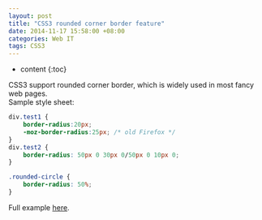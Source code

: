 ```yaml
---
layout: post
title: "CSS3 rounded corner border feature"
date: 2014-11-17 15:58:00 +08:00
categories: Web IT
tags: CSS3
---
```


* content
{:toc}


CSS3 support rounded corner border, which is widely used in most fancy web pages.  
Sample style sheet:  
```css
div.test1 {
    border-radius:20px;
    -moz-border-radius:25px; /* old Firefox */
}
div.test2 {
    border-radius: 50px 0 30px 0/50px 0 10px 0;
}

.rounded-circle {
    border-radius: 50%;
}
```

Full example [here](https://eastmanjian.cn/js_demo/tiy.jsp?sample=https%3A%2F%2Feastmanjian.github.io%2FHTML_CSS_Demo%2Fcss3_border_round.html).